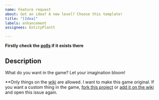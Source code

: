 ```yaml
---
name: Feature request
about: Got an idea? A new level? Choose this template!
title: "[Idea]"
labels: enhancement
assignees: EntityPlantt

---
```


**Firstly check the [polls](https://github.com/EntityPlantt/The-Backrooms-Game/discussions/categories/polls) if it exists there**

## Description
What do you want in the game? Let your imagination bloom!

**Only things on the [wiki](http://backrooms-wiki.wikidot.com/) are allowed. I want to make this game original. If you want a custom thing in the game, [fork this project](https://github.com/EntityPlantt/The-Backrooms-Game/fork) or [add it on the wiki](http://backrooms-wiki.wikidot.com/system:join) and open this issue again.
